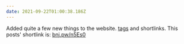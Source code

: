 ```yaml
---
date: 2021-09-22T01:00:38.186Z
---
```


Added quite a few new things to the website. [tags](/tags) and shortlinks. This posts' shortlink is: [bnj.pw/n5Es0](http://bnj.pw/n5Es0)
